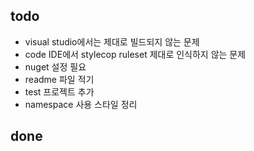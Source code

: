## todo

* visual studio에서는 제대로 빌드되지 않는 문제
* code IDE에서 stylecop ruleset 제대로 인식하지 않는 문제
* nuget 설정 필요
* readme 파일 적기
* test 프로젝트 추가
* namespace 사용 스타일 정리

## done